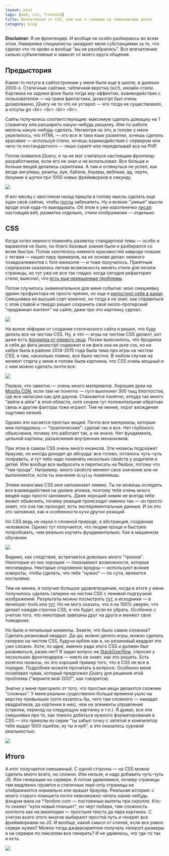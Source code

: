 ```yaml
---
layout: post
tags: [web, css, frontend]
title: Впечатления от CSS, или как я галерею со смешнявками делал
category: blog
---
```

**Disclaimer**: Я не фронтендер. И вообще не особо разбираюсь во всем этом. Наверняка специалисты закидают меня субстанциями за то, что сделал что-то криво и вообще "вы не разобрались". Все впечатления сильно субъективные и зависят от моего круга общения.

## Предыстория

Какие-то потуги в сайтостроении у меня были еще в школе, в далеких 2000-х. Статичные сайтики, табличная верстка (sic!), инлайн-стили. Картинка на заднем фоне была тогда вау-эффектом, взаимодействие с пользователем — на грани фантастики, javascript был очень дозированно, jQuery не то что не устарел — его тогда не существовало, а отсупы go \<br\> \<br\> \<br\> \<br\>.

Сайты получались соответствующие: максимум сделать домашку на 1 страничку или расшарить какую-нибудь решалку. Или по работе мелочь какую-нибудь сделать. Несмотря на это, в голове у меня укрепилось, что HTML — это все ж таки язык разметки, хочешь сделать красивее — используй стили, хочешь взаимодействия с сервером или чего-то нестандартного — пиши скрипт или переделывай все на PHP.

Потом появился jQuery, и ты не мог считаться настоящим фронтенд-разработчиком, если его не знал и не использовал. Все больше и больше вещей делались скриптами. А там и оглянуться не успел, как везде ангуляры, реакты, вуе, бабели, боуеры, вебпаки, ад, черти, безумие и шутки про 1000 новых фреймворков в секунду.

![](/assets/images/modern-frontend.png)

И вот месяц с хвостиком назад пришла в голову мысль сделать еще один свой сайтик, чтобы [посты](/mini_posts/) забекапить. Ну и всякие "умные" мысли вроде этой куда-то выкидывать. Об этом я уже коротенечко [писал](/2020/04/06/github-pages.html): настоящий веб, разметка отдельно, стили отображения — отдельно.

## CSS

Когда хотел немного поменять разметку стандартной темы ­— особо и вариантов не было, но благо базовые знания были и разбирался со всем быстро. Потом захотелось немного красивостей навроде плашек с тегами ­­— нашел пару примеров, на их основе делал: немного псевдоэлементов c font-awesome — и тоже получилось. Приятным сюрпризом оказалась легкая возможность менять стили для печати страницы, но тут уже не все так гладко: когда сегодня рефакторил стили, выяснил, что [есть еще нерешенные проблемы](https://github.com/w3c/csswg-drafts/issues/2084).

Потом случилось знаменательное для меня событие: мою смешнявку админ профунктора не просто принял, но еще и [репостнул себе в канал](https://t.me/oleg_log/3094). Смешнявка не высший сорт конечно, но тогда я не знал, как справиться с этой славой и твердо решил сохранить свой около-прогерский "ориджинал контент" на сайте, даже про это картинку сделал:

![](/assets/gags/2020-04-25-meme_folder.png)

На волне эйфории от создания статического сайта я решил, что буду делать все на чистом CSS. Ну, а что — игры на чистом CSS делают, вот даже есть [бродилка от первого лица](https://keithclark.co.uk/labs/css-fps/). Позже выяснилось, что бродилка в себе до фига javascript содержит и ни фига она не pure css, но на хабре была в районе 2014-2015 года была тема про игры на чистом CSS, и там, насколько помню, все было честно. В любом случае на момент старта у меня в голове была картинка, что CSS очень мощный и с ним можно сделать почти все:

![](https://www.commitstrip.com/wp-content/uploads/2019/03/Strip-Lenvole-du-CSS-650-finalenglish.jpg)

Первое, что заметно — очень много материалов. Хорошие доки на [Mozilla CDN](https://developer.mozilla.org/en-US/docs/Web/CSS), если там не понятно — гугл выплюнет 300 тыщ блогпостов, где все написано как для даунов. Становится понятно, откуда так много "вайти в айти" в этой области, хотя скорее тут положительная обратная связь и другие факторы тоже играют. Тем не менее, порог вхождения ощутимо низкий.

Однако это касается простых вещей. Почти все материалы, которые мне попадались — "практические": сделай так и все. Нет глубокого объяснения, почему это работает так, а не иначе. Нет фундамента, цельной картины, разъяснения внутренних механизмов.

При этом в самом CSS очень много нюансов. Эти нюансы подскажет браузер, но иногда доходит до абсурда: все готово, осталось чуть-чуть поправить, и тут тебе надо поменять несколько свойств у родителя и детей. Или вообще все выбросить и переписать на flexbox, потому что "там проще". Например, много свойств меняют свое значение или не выполняются, если ты значение `display` поменяешь.

Этими нюансами CSS мне напоминает химию. Ты не можешь оследить все взаимодействия на уровне атомов, поэтому тебе очень много вещей надо просто запомнить. Даже хороший химик не всегда тебе может объяснить, почему реакция происходит именно так — он просто знает, что она так проходит, есть экспериментальные данные. И он это это запомнил, как и особенности кучи других реакций.

Но CSS ведь не наука о сложной природе, а абстракция, созданная человеком. Однако тут получается, что людям проще и быстрее попробовать, чем реально изучить фундаментально. Как в машинном обучении:

![](/assets/images/randomly-change-stuff.jpg)

Видимо, как следствие, встречается довольно много "трюков". Некоторые из них хорошие — показывают возможности, которые неочевидны. Некторые откровенно вредны — используют всякие извороты, чтобы сделать, что тебе "нужно" — по сути, являются костылями.

Тем не менее, я получил большое удовлетворение, когда в итоге у меня получилось сделать галерею на чистом CSS с ленивой подгрузкой изображений. Результаты можно посмотреть [тут](/gags/), а исходники — в developer-tools или [тут](https://github.com/ov7a/ov7a.github.io/blob/master/_sass/_gallery.scss). Но не могу сказать, что я на 100% уверен, что делает каждая строчка CSS, и что будет, если ее убрать. Особенно с учетом того, что некоторые завязаны друг на друга и меняют свое поведение.

Но были и печальные моменты. Знаете, что было самое сложное? Сделать резиновый квадрат. Да-да, можно делать игры, можно сделать галерею на чистом CSS, будучи нубом как я, но резиновый квадрат это уже сложно. Хотя, по идее, именно ради этого CSS и должен был развиваться, разве нет? Я задал вопрос на [StackOverflow](https://stackoverflow.com/questions/61466852/make-a-square-element-with-lazy-images-inside), спросил у нескольких фронтендеров — никто не знает, как это решить. Есть конечно нюансы, но это хороший пример того, что в CSS не все в порядке. Подробнее можете прочитать в вопросе. Особенно меня позабавил чувак, который предложил jQuery для решения этой проблемы ("верните мой 2007", как говорится).

Знатно у меня пригорело от того, что простые вещи делаются сложнее "сложных". У меня реально существенно больше времени ушло на верстку превьюшек (хотя казалось бы, чего там сложного — накидал квадратиков, да картинки в них), чем на элементы управления (стрелки, переход на следующую картинку и т.п.). Я думал, все эти смешнявки про то, как тяжело добиться нужного форматирования в CSS — это приколы из серии "ты забыл точку с запятой и компилятор тебе выдал 1000 ошибок, ну ты и нуб", а это оказалось суровой реальностью.

![](/assets/images/css-is-awesome.png)

## Итого

А итог получается смешанный. С одной стороны — на CSS можно сделать много всего, но сложно. Или нельзя, и надо добавить чуть-чуть JS. Или генерации на сервере. А потом удивляемся, почему страницы там медленно грузятся и статичные read-only страницы не отображаются нормально или крашат браузер. Реальная история: с моего старого планшета почти невозможно читать какие-нибудь фэндом-вики на *.fandom.com — постоянные вылеты при скролле. Кто-то скажет "купи новый планшет", но черт побери, там сложность контента как на википедии — простыня текста да пара картинок. С учетом всего этого многие выбирают простой путь и генерят все фреймворками на JS. И вообще, какой смысл от стилей, если все равно сервак нужен? Можно тогда джаваскриптом получать viewport размеры и на сервере по пикселям все генерить? И не удивлюсь, что где-то так и есть.

![](/assets/images/js-in-frontend.jpg)

